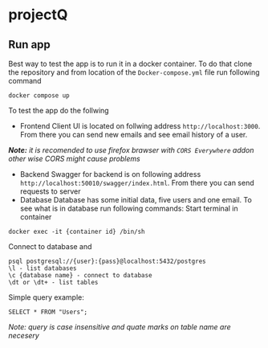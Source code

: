 # projectQ
## Run app
Best way to test the app is to run it in a docker container.
To do that clone the repository and from location of the `Docker-compose.yml` file run following command
```
docker compose up
```

To test the app do the follwing
* Frontend
Client UI is located on follwing address `http://localhost:3000`. From there you can send new emails and see email history of a user.

***Note:** it is recomended to use firefox brawser with `CORS Everywhere` addon other wise CORS might cause problems*
* Backend
Swagger for backend is on following address `http://localhost:50010/swagger/index.html`. From there you can send requests to server
* Database
Database has some initial data, five users and one email.
To see what is in database run following commands:
Start terminal in container
```
docker exec -it {container id} /bin/sh
```
Connect to database and 
```
psql postgresql://{user}:{pass}@localhost:5432/postgres
\l - list databases
\c {database name} - connect to database
\dt or \dt+ - list tables
```
Simple query example:
```
SELECT * FROM "Users";
```
*Note: query is case insensitive and quate marks on table name are necesery* 
